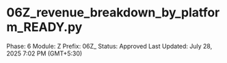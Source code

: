 # 06Z_revenue_breakdown_by_platform_READY.py

Phase: 6
Module: Z
Prefix: 06Z_
Status: Approved
Last Updated: July 28, 2025 7:02 PM (GMT+5:30)